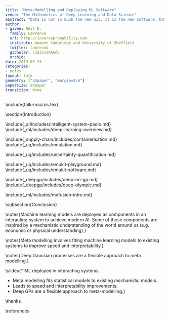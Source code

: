 ```yaml
---
title: "Meta-Modelling and Deploying ML Software"
venue: "The Mathematics of Deep Learning and Data Science"
abstract: "Data is not so much the new oil, it is the new software. Data driven  algorithms are increasingly present in continuously deployed production software. What challenges does this present and how can the mathematical sciences help?"
author:
- given: Neil D.
  family: Lawrence
  url: http://inverseprobability.com
  institute: Amazon Cambridge and University of Sheffield
  twitter: lawrennd
  gscholar: r3SJcvoAAAAJ
  orchid: 
date: 2019-05-23
categories:
- notes
layout: talk
geometry: ["a4paper", "margin=2cm"]
papersize: a4paper
transition: None
---
```


\include{talk-macros.tex}

\section{Introduction}

\include{_ai/includes/intelligent-system-paolo.md}
\include{_ml/includes/deep-learning-overview.md}

\include{_supply-chain/includes/containerisation.md}
\include{_uq/includes/emulation.md}

\include{_uq/includes/uncertainty-quantification.md}

\include{_uq/includes/emukit-playground.md}
\include{_uq/includes/emukit-software.md}

\include{_deepgp/includes/deep-nn-gp.md}
\include{_deepgp/includes/deep-olympic.md}

\include{_ml/includes/mxfusion-intro.md}


\subsection{Conclusion}

\notes{Machine learning models are deployed as components in an interacting system to achieve modern AI. Some of those components are inspired by a mechanistic understanding of the world around us (e.g. economic or physical understanding).}

\notes{Meta modelling involves fiting machine learning models to existing systems to improve speed and interpretability.}

\notes{Deep Gaussian processes are a flexible approach to meta modelling.}

\slides{* ML deployed in interacting systems.
* Meta modelling fits statistical models to existing *mechanistic* models.
* Leads to speed and interpretability improvements.
* Deep GPs are a flexible approach to meta-modelling.}

\thanks

\references
